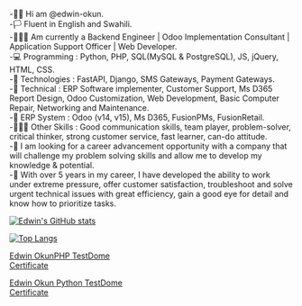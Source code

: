 -👋🏽 Hi am @edwin-okun.<br/>
-🏳 Fluent in English and Swahili.<br/>
-👷🏽‍♂️ Am currently a Backend Engineer | Odoo Implementation Consultant | Application Support Officer | Web Developer.<br/>
-💻 Programming : Python, PHP, SQL(MySQL & PostgreSQL), JS, jQuery, HTML, CSS.<br/>
-📱 Technologies : FastAPI, Django, SMS Gateways, Payment Gateways.<br/>
-🧰 Technical : ERP Software implementer, Customer Support, Ms D365 Report Design, Odoo Customization, Web Development, Basic Computer Repair, Networking and Maintenance.<br/>
-💽 ERP System : Odoo (v14, v15), Ms D365, FusionPMs, FusionRetail.<br/>
-🤹🏽‍♂️ Other Skills : Good communication skills, team player, problem-solver, critical thinker, strong customer service, fast learner, can-do attitude.<br/>
-🥅 I am looking for a career advancement opportunity with a company that will challenge my problem solving skills and allow me to develop my knowledge & potential. <br/>
-📝 With over 5 years in my career, I have developed the ability to work under extreme pressure, offer customer satisfaction, troubleshoot and solve urgent technical issues with great efficiency, gain a good eye for detail and know how to prioritize tasks.<br/>

<!-- [![Edwin's GitHub stats](https://github-readme-stats.vercel.app/api?username=edwin-okun&show_icons=true&theme=radical)](https://github.com/edwin-okun/github-readme-stats)

[![Top Langs](https://github-readme-stats.vercel.app/api/top-langs/?username=edwin-okun&langs_count=8&theme=radical)](https://github.com/edwin-okun/github-readme-stats) -->

[![Edwin's GitHub stats](https://github-readme-stats.vercel.app/api/top-langs/?username=edwin-okun&hide_progress=true&show=python,php)](https://github.com/edwin-okun/github-readme-stats)

[![Top Langs](https://github-readme-stats.vercel.app/api/top-langs/?username=edwin-okun&langs_count=8)](https://github.com/anuraghazra/github-readme-stats)

<a href="https://app.testdome.com/cert/356a8eb243764973a4386faa06403dfe" class="testdome-certificate-stamp gold"><span class="testdome-certificate-name">Edwin Okun</span><span class="testdome-certificate-test-name">PHP </span><span class="testdome-certificate-card-logo">TestDome<br />Certificate</span></a><script>var stylesheet = "https://app.testdome.com/content/source/stylesheets/embed.css", link = document.createElement("link"); link.href = stylesheet, link.type = "text/css", link.rel = "stylesheet", link.media = "screen,print", document.getElementsByTagName("head")[0].appendChild(link);</script>

<a href="https://www.testdome.com/certificates/e5992e92083b4e29ab33dd406fdbf787" class="testdome-certificate-stamp gold">
          <span class="testdome-certificate-name">Edwin Okun</span>
          <span class="testdome-certificate-test-name">Python</span>
          <span class="testdome-certificate-card-logo">TestDome<br>Certificate</span>
      </a>
      <script>
          var stylesheet = "https://www.testdome.com/content/source/stylesheets/embed.css",
          link = document.createElement("link");
          link.href = stylesheet,
          link.type = "text/css",
          link.rel = "stylesheet",
          link.media = "screen,print",
          document.getElementsByTagName("head")[0].appendChild(link);
      </script>
